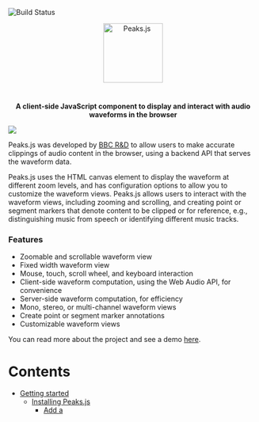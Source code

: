 ![Build Status](https://github.com/bbc/peaks.js/workflows/Node.js%20CI/badge.svg?branch=master)

<p align="center">
  <a href="https://github.com/bbc/peaks.js"><img src="peaks-logo.svg" alt="Peaks.js" height="120" /></a>
</p>

#

<p align="center">
  <strong>A client-side JavaScript component to display and interact with audio waveforms in the browser</strong>
</p>

![](https://github.com/bbc/peaks.js/blob/master/peaks.png?raw=1)

Peaks.js was developed by [BBC R&D](https://www.bbc.co.uk/rd) to allow users to make accurate clippings of audio content in the browser, using a backend API that serves the waveform data.

Peaks.js uses the HTML canvas element to display the waveform at different zoom levels, and has configuration options to allow you to customize the waveform views. Peaks.js allows users to interact with the waveform views, including zooming and scrolling, and creating point or segment markers that denote content to be clipped or for reference, e.g., distinguishing music from speech or identifying different music tracks.

### Features

* Zoomable and scrollable waveform view
* Fixed width waveform view
* Mouse, touch, scroll wheel, and keyboard interaction
* Client-side waveform computation, using the Web Audio API, for convenience
* Server-side waveform computation, for efficiency
* Mono, stereo, or multi-channel waveform views
* Create point or segment marker annotations
* Customizable waveform views

You can read more about the project and see a demo [here](https://waveform.prototyping.bbc.co.uk/).

# Contents

- [Getting started](#getting-started)
  - [Installing Peaks.js](#installing-peaksjs)
    - [Add a <script> tag](#add-a-script-tag)
    - [Install with npm](#install-with-npm)
  - [Add Peaks.js to your web page](#add-peaksjs-to-your-web-page)
  - [Initialize Peaks.js](#initialize-peaksjs)
    - [Using a <script> tag](#using-a-script-tag)
    - [Using an ES2015 module import](#using-an-es2015-module-import)
  - [Next steps](#next-steps)
- [Demos](#demos)
- [Generating waveform data](#generating-waveform-data)
  - [Pre-computed waveform data](#pre-computed-waveform-data)
  - [Web Audio based waveform data](#web-audio-based-waveform-data)
- [Configuration](#configuration)
  - [Marker customization](#marker-customization)
  - [Player customization](#player-customization)
  - [Time label customization](#time-label-customization)
- [API](#api)
  - [Initialization](#initialization)
    - [Peaks.init()](#peaksinitoptions-callback)
    - [instance.setSource()](#instancesetsourceoptions-callback)
  - [Player API](#player-api)
    - [instance.player.play()](#instanceplayerplay)
    - [instance.player.pause()](#instanceplayerpause)
    - [instance.player.getCurrentTime()](#instanceplayergetcurrenttime)
    - [instance.player.getDuration()](#instanceplayergetduration)
    - [instance.player.seek()](#instanceplayerseektime)
    - [instance.player.playSegment()](#instanceplayerplaysegmentsegment-loop)
  - [Views API](#views-api)
    - [instance.views.getView()](#instanceviewsgetviewname)
    - [instance.views.createZoomview()](#instanceviewscreatezoomviewcontainer)
    - [instance.views.createOverview()](#instanceviewscreateoverviewcontainer)
    - [instance.views.destroyZoomview()](#instanceviewsdestroyzoomview)
    - [instance.views.destroyOverview()](#instanceviewsdestroyoverview)
  - [View API](#view-api)
    - [view.setAmplitudeScale()](#viewsetamplitudescalescale)
    - [view.setWaveformColor()](#viewsetwaveformcolorcolor)
    - [view.setPlayedWaveformColor()](#viewsetplayedwaveformcolorcolor)
    - [view.showPlayheadTime()](#viewshowplayheadtimeshow)
    - [view.setTimeLabelPrecision()](#viewsettimeLabelPrecisionprecision)
    - [view.enableAutoScroll()](#viewenableautoscrollenable)
    - [view.enableMarkerEditing()](#viewenablemarkereditingenable)
    - [view.fitToContainer()](#viewfittocontainer)
    - [view.setZoom()](#viewsetzoomoptions)
    - [view.setStartTime()](#viewsetstarttimetime)
    - [view.setWheelMode()](#viewsetwheelmodemode)
    - [view.enableDragScroll()](#viewenabledragscrollenable)
    - [view.enableSeek()](#viewenableseekenable)
  - [Zoom API](#zoom-api)
    - [instance.zoom.zoomIn()](#instancezoomzoomin)
    - [instance.zoom.zoomOut()](#instancezoomzoomout)
    - [instance.zoom.setZoom()](#instancezoomsetzoomindex)
    - [instance.zoom.getZoom()](#instancezoomgetzoom)
  - [Segments API](#segments-api)
    - [instance.segments.add()](#instancesegmentsaddsegment)
    - [instance.segments.getSegments()](#instancesegmentsgetsegments)
    - [instance.segments.getSegment()](#instancesegmentsgetsegmentid)
    - [instance.segments.removeByTime()](#instancesegmentsremovebytimestarttime-endtime)
    - [instance.segments.removeById()](#instancesegmentsremovebyidsegmentid)
    - [instance.segments.removeAll()](#instancesegmentsremoveall)
  - [Segment API](#segment-api)
    - [segment.update()](#segmentupdate-starttime-endtime-labeltext-color-editable--)
  - [Points API](#points-api)
    - [instance.points.add()](#instancepointsaddpoint)
    - [instance.points.getPoints()](#instancepointsgetpoints)
    - [instance.points.getPoint()](#instancepointsgetpointid)
    - [instance.points.removeByTime()](#instancepointsremovebytimetime)
    - [instance.points.removeById()](#instancepointsremovebyidpointid)
    - [instance.points.removeAll()](#instancepointsremoveall)
  - [Point API](#point-api)
    - [point.update()](#pointupdate-time-labeltext-color-editable--)
  - [Events](#events)
    - [instance.on()](#instanceonevent-callback)
    - [instance.once()](#instanceonceevent-callback)
    - [instance.off()](#instanceoffevent-callback)
  - [Destruction](#destruction)
    - [instance.destroy()](#instancedestroy)
- [Building Peaks.js](#building-peaksjs)
  - [Prerequisites](#prerequisites)
  - [Building](#building)
  - [Testing](#testing)
- [Contributing](#contributing)
- [License](#license)
- [Credits](#credits)

# Getting started

## Installing Peaks.js

You can start using Peaks.js by either including the UMD bundle in a `<script>` tag in your web page, or by installing it using `npm` or `yarn` and including it in your module bundle with [Webpack](https://webpack.js.org/), [Rollup](https://rollupjs.org/), [Parcel](https://parceljs.org/), etc.

### Add a <script> tag

To add the Peaks.js UMD bundle to your web page, add a `<script>` tag:

```html
<script src="https://unpkg.com/peaks.js/dist/peaks.js"></script>
```

The UMD bundle is available at [unpkg](https://unpkg.com/peaks.js) and [cdnjs](https://cdnjs.com/libraries/peaks.js).

### Install with npm

We recommend that you use an ES module bundler.

Run the following commands to include Peaks.js in your module bundle:

```bash
npm install --save peaks.js
npm install --save konva
npm install --save waveform-data
```

Note that Peaks.js uses [Konva](https://konvajs.org/) and [waveform-data](https://github.com/bbc/waveform-data.js) as peer dependencies, so you must also install those modules.

## Add Peaks.js to your web page

To include Peaks.js in your web page, you need to add container `<div>` elements that Peaks.js will use to render the waveform views, and a [media element](https://developer.mozilla.org/en-US/docs/Web/API/HTMLMediaElement) for your audio or video content. Here is an example HTML fragment:

```html
<div id="zoomview-container"></div>
<div id="overview-container"></div>
<audio>
  <source src="sample.mp3" type="audio/mpeg">
  <source src="sample.ogg" type='audio/ogg codecs="vorbis"'>
</audio>
```

The container `div`s should be left empty, as shown above, as their content will be replaced by the waveform view `canvas` elements.

## Initialize Peaks.js

The next step is to initialize a `Peaks` instance with [`Peaks.init()`](#initialization) and your own options.

Refer to the [Configuration](#configuration) section for details of the available options.

### Using a <script> tag

```html
<script src="https://unpkg.com/peaks.js/dist/peaks.js"></script>
<script>
(function(Peaks) {
  const options = {
    zoomview: {
      container: document.getElementById('zoomview-container')
    },
    overview: {
      container: document.getElementById('overview-container')
    },
    mediaElement: document.querySelector('audio'),
    webAudio: {
      audioContext: new AudioContext()
    }
  };

  Peaks.init(options, function(err, peaks) {
    // Do something when the waveform is displayed and ready
  });
})(peaks);
</script>
```

### Using an ES2015 module import

```javascript
import Peaks from 'peaks.js';

const options = {
  zoomview: {
    container: document.getElementById('zoomview-container')
  },
  overview: {
    container: document.getElementById('overview-container')
  },
  mediaElement: document.querySelector('audio'),
  webAudio: {
    audioContext: new AudioContext()
  }
};

Peaks.init(options, function(err, peaks) {
  // Do something when the waveform is displayed and ready
});
```

# Next steps

We recommend that you take a look at the [demos](#demos), which show how to use the various options and APIs that Peaks.js provides.

Read the [Generating waveform data](#generating-waveform-data) section to learn about how use either pre-computed or Web Audio generated waveform data.

Also refer to the [Configuration](#configuration) section for details of all the `Peaks.init()` options, and more advanced customization options, and the [API](#api) section to learn about the available API methods.

# Demos

The [demo](demo) folder contains some working examples of Peaks.js in use. To view these, enter the following commands:

```bash
git clone git@github.com:bbc/peaks.js.git
cd peaks.js
npm install
npm start
```

and then open your browser at http://localhost:8080.

# Generating waveform data

Peaks.js creates its audio waveform visualization by processing the audio to produce waveform data. There are two ways that you can do this:

* Pre-compute the waveform data from the audio, using [audiowaveform](https://github.com/bbc/audiowaveform), and provide the data to Peaks.js from your web server
* Compute the waveform data in the browser using the Web Audio API

Using the Web Audio API can work well for short audio files, but involves downloading the entire audio file to the browser and is CPU intensive. Pre-computing the waveform data is preferable for longer audio files, because it saves your users' bandwidth and allows the waveform to be rendered faster.

## Pre-computed waveform data

Peaks.js uses waveform data files produced by [audiowaveform](https://github.com/bbc/audiowaveform). These can be generated in either binary (.dat) or JSON format. Binary format is preferred because of the smaller file size.

You should also use the `-b 8` option when generating waveform data files, as Peaks.js does not currently support 16-bit waveform data files, and also to minimise file size.

To generate a binary waveform data file:

```
audiowaveform -i sample.mp3 -o sample.dat -b 8
```

To generate a JSON format waveform data file:

```
audiowaveform -i sample.mp3 -o sample.json -b 8
```

Refer to the audiowaveform [documentation](https://github.com/bbc/audiowaveform) for full details of the available command line options, or use the manual page:

```bash
man audiowaveform
```

Once you have created a waveform data file, you can use this from Peaks.js by passing a `dataUri` option to `Peaks.init()`:

```javascript
import Peaks from 'peaks.js';

const options = {
  zoomview: {
    container: document.getElementById('zoomview-container')
  },
  overview: {
    container: document.getElementById('overview-container')
  },
  mediaElement: document.querySelector('audio'),
  dataUri: {
    arraybuffer: 'sample.dat' // or json: 'sample.json'
  }
};

Peaks.init(options, function(err, peaks) {
  // ...
});
```

## Web Audio based waveform data

Peaks.js can use the [Web Audio API](https://www.w3.org/TR/webaudio/) to generate waveforms, which means you do not have to pre-compute a waveform data file beforehand.

To use Web Audio, omit the `dataUri` option and instead pass a `webAudio` object that contains an `AudioContext` instance. Your browser must [support](https://caniuse.com/#feat=audio-api) the Web Audio API.

```js
import Peaks from 'peaks.js';

const audioContext = new AudioContext();

const options = {
  zoomview: {
    container: document.getElementById('zoomview-container')
  },
  overview: {
    container: document.getElementById('overview-container')
  },
  mediaElement: document.querySelector('audio'),
  webAudio: {
    audioContext: audioContext,
    scale: 128,
    multiChannel: false
  }
};

Peaks.init(options, function(err, peaks) {
  // Do something when the waveform is displayed and ready
});
```

Alternatively, if you have an `AudioBuffer` containing decoded audio samples, e.g., from
[AudioContext.decodeAudioData](https://developer.mozilla.org/en-US/docs/Web/API/BaseAudioContext/decodeAudioData)
then an `AudioContext` is not needed:

```js
import Peaks from 'peaks.js';

const audioContext = new AudioContext();

// arrayBuffer contains the encoded audio (e.g., MP3 format)
audioContext.decodeAudioData(arrayBuffer)
  .then(function(audioBuffer) {
    const options = {
      zoomview: {
        container: document.getElementById('zoomview-container')
      },
      overview: {
        container: document.getElementById('overview-container')
      },
      mediaElement: document.querySelector('audio'),
      webAudio: {
        audioBuffer: audioBuffer
      }
    };

    Peaks.init(options, function(err, peaks) {
      // Do something when the waveform is displayed and ready
    });
  });
```

# Configuration

Peaks.js provides a number of configuration options, as follows:

```javascript
var options = {

  //
  // Zoomable waveform view options
  //

  zoomview: {
    // Container <div> element for the zoomable waveform view
    container: document.getElementById('zoomview-container'),

    // Color for the zoomable waveform
    // You can also use a 2 stop gradient here. See setWaveformColor()
    waveformColor: 'rgba(0, 225, 128, 1)',

    // Color for the played region of the zoomable waveform
    // You can also use a 2 stop gradient here. See setWaveformColor()
    playedWaveformColor: 'rgba(0, 225, 128, 1)',

    // Color of the playhead
    playheadColor: 'rgba(0, 0, 0, 1)',

    // Color of the playhead text
    playheadTextColor: '#aaa',

    // Returns a string for the playhead timestamp label
    formatPlayheadTime: function,

    // Show current time next to the playhead
    showPlayheadTime: false,

    // Precision of time label of playhead and point/segment markers
    timeLabelPrecision: 2,

    // Color of the axis gridlines
    axisGridlineColor: '#ccc',

    // Color of the axis labels
    axisLabelColor: '#aaa',

    // Returns a string for the axis label timestamps
    formatAxisTime: function,

    // Show or hide the axis label timestamps
    showAxisTimeLabels: true,

    // Font family for axis labels, playhead, and point and segment markers
    fontFamily: 'sans-serif',

    // Font size for axis labels, playhead, and point and segment markers
    fontSize: 11,

    // Font style for axis labels, playhead, and point and segment markers
    // (either 'normal', 'bold', or 'italic')
    fontStyle: 'normal',

    // Mouse-wheel mode: either 'none' or 'scroll'
    wheelMode: 'none'
  },

  //
  // Overview waveform options
  //

  overview: {
    // Container <div> element for the non-zoomable "overview" waveform
    overview: document.getElementById('overview-container')

    // Color for the overview waveform
    // You can also use a 2 stop gradient here. See setWaveformColor()
    waveformColor: 'rgba(0,0,0,0.2)',

    // Color for the played region of the overview waveform
    // You can also use a 2 stop gradient here. See setWaveformColor()
    playedWaveformColor: 'rgba(0, 225, 128, 1)',

    // Color for the overview waveform rectangle
    // that shows what the zoomable view shows
    highlightColor: 'grey',

    // The default number of pixels from the top and bottom of the canvas
    // that the overviewHighlight takes up
    highlightOffset: 11,

    // Color of the playhead
    playheadColor: 'rgba(0, 0, 0, 1)',

    // Color of the playhead text
    playheadTextColor: '#aaa',

    // Returns a string for the playhead timestamp label
    formatPlayheadTime: function,

    // Show current time next to the play head
    showPlayheadTime: false,

    // Precision of time label of play head and point/segment markers
    timeLabelPrecision: 2,

    // Color of the axis gridlines
    axisGridlineColor: '#ccc',

    // Color of the axis labels
    axisLabelColor: '#aaa',

    // Returns a string for the axis label timestamps
    formatAxisTime: function,

    // Show or hide the axis label timestamps
    showAxisTimeLabels: true,

    // Font family for axis labels, playhead, and point and segment markers
    fontFamily: 'sans-serif',

    // Font size for axis labels, playhead, and point and segment markers
    fontSize: 11,

    // Font style for axis labels, playhead, and point and segment markers
    // (either 'normal', 'bold', or 'italic')
    fontStyle: 'normal',
  },

  // HTML media element containing an audio track
  mediaElement: document.querySelector('audio'),

  //
  // Pre-computed waveform data options
  //

  dataUri: {
    // Binary format waveform data URL
    arraybuffer: '/data/sample.dat',

    // JSON format waveform data URL
    json: '/data/sample.json',
  },

  waveformData: {
    // ArrayBuffer containing binary format waveform data
    arraybuffer: null,

    // Object containing JSON format waveform data
    json: null
  },

  // If true, Peaks.js will send credentials with all network requests,
  // i.e., when fetching waveform data
  withCredentials: false,

  //
  // Web Audio generated waveform data options
  //

  webAudio: {
    // A Web Audio AudioContext instance which can be used
    // to render the waveform if dataUri is not provided
    audioContext: new AudioContext(),

    // Alternatively, provide an AudioBuffer containing the decoded audio
    // samples. In this case, an AudioContext is not needed
    audioBuffer: null,

    // If true, the waveform will show all available channels
    // If false, the audio is shown as a single channel waveform
    multiChannel: false
  },

  // Array of zoom levels in samples per pixel (big >> small)
  zoomLevels: [512, 1024, 2048, 4096],

  // To avoid computation when changing zoom level, Peaks.js maintains a cache
  // of waveforms at different zoom levels. This is enabled by default, but
  // can be disabled by setting waveformCache to false
  waveformCache: true

  //
  // Keyboard input options
  //

  // Bind keyboard controls
  keyboard: false,

  // Keyboard nudge increment in seconds (left arrow/right arrow)
  nudgeIncrement: 0.01,

  //
  // Default view options. Each of these can be set independently for each
  // waveform view, under the 'zoomview' and 'overview' options
  // (described above).
  //

  // Waveform color
  // You can also use a 2 stop gradient here. See setWaveformColor()
  waveformColor: 'rgba(0, 225, 128, 1)',

  // Color for the played waveform region
  // You can also use a 2 stop gradient here. See setWaveformColor()
  playedWaveformColor: 'rgba(0, 225, 128, 1)',

  // Color of the play head
  playheadColor: 'rgba(0, 0, 0, 1)',

  // Color of the play head text
  playheadTextColor: '#aaa',

  // Color of the axis gridlines
  axisGridlineColor: '#ccc',

  // Color of the axis labels
  axisLabelColor: '#aaa',

  // Font family for axis labels, playhead, and point and segment markers
  fontFamily: 'sans-serif',

  // Font size for axis labels, playhead, and point and segment markers
  fontSize: 11,

  // Font style for axis labels, playhead, and point and segment markers
  // (either 'normal', 'bold', or 'italic')
  fontStyle: 'normal',

  // Precision of time label of play head and point/segment markers
  timeLabelPrecision: 2,

  // Show current time next to the play head (zoomview only)
  showPlayheadTime: false,

  //
  // Point and segment options
  //

  // the color of a point marker
  pointMarkerColor: '#FF0000',

  // Color for segment start marker handles
  segmentStartMarkerColor: '#a0a0a0',

  // Color for segment end marker handles
  segmentEndMarkerColor: '#a0a0a0',

  // Color for segments on the waveform
  segmentColor: 'rgba(255, 161, 39, 1)',

  // Random color per segment (overrides segmentColor)
  randomizeSegmentColor: true,

  // if true, emit cue events on the Peaks instance (see Cue Events)
  emitCueEvents: false,

  //
  // Customization options (see customizing.md)
  //

  createSegmentMarker: null,
  createSegmentLabel: null,
  createPointMarker: null,
  player: null,

  //
  // Point and segment initialization
  //

  segments: [
    {
      startTime: 120,
      endTime: 140,
      editable: true,
      color: "#ff0000",
      labelText: "My label"
    },
    {
      startTime: 220,
      endTime: 240,
      editable: false,
      color: "#00ff00",
      labelText: "My Second label"
    }
  ],

  points: [
    {
      time: 150,
      editable: true,
      color: "#00ff00",
      labelText: "A point"
    },
    {
      time: 160,
      editable: true,
      color: "#00ff00",
      labelText: "Another point"
    }
  ],

  //
  // Debugging options
  //

  // Diagnostic or error information is written to this function.
  // The default is console.error
  logger: console.error.bind(console)
}
```

## Marker customization

Peaks.js allows you to customize the appearance of the point and segment
markers, by specifying the following configuration options: `createPointMarker`,
`createSegmentMarker`, and `createSegmentLabel`. Please read
[Customizing Peaks.js](customizing.md) for more details.

## Player customization

By default, Peaks.js supports audio playback using the HTML `<audio>` or
`<video>` element using the `mediaElement` configuration option. Peaks.js also
allows you to use your own custom media player library, using the `player`
option. Please read [Customizing Peaks.js](customizing.md#media-playback) for more details.

## Time label customization

Peaks.js allows you to customize the appearance of the time labels in the
time axis and next to the playhead, using the `formatPlayheadTime` and
`formatAxisTime` options. Please read
[Customizing Peaks.js](customizing.md#time-labels) for more details.

# API

## Initialization

The top level `Peaks` object exposes a factory function to create new `Peaks` instances.

### `Peaks.init(options, callback)`

Creates a new `Peaks` instance with the [assigned options](#Configuration).
The callback is invoked after the instance has been created and initialized, or if any errors occur during initialization.
You can create and manage several `Peaks` instances within a single page with one or several configurations.

```js
const options = { ... };

Peaks.init(options, function(err, peaks) {
  if (err) {
    console.error('Failed to initialize Peaks instance: ' + err.message);
    return;
  }

  console.log(peaks.player.getCurrentTime());
});
```

### `instance.setSource(options, callback)`

Changes the audio or video media source associated with the `Peaks` instance.

You should call this method when you want to change the audio or video media URL instead of directly setting the media element's `src` attribute, so that the `Peaks` instance can update the waveform views.

If you are using a [custom player object](customizing.md#media-playback) it's your responsibility to change the audio or video content in the player, but you should also call this method to update the waveform views.

Depending on the `options` specified, the waveform is either requested from a server or is generated by the browser using the Web Audio API.

The `options` parameter is an object with the following keys. Only one of `dataUri`, `waveformData`, or `webAudio` must be specified.

* `mediaUrl`: Audio or video media URL. This is required if you are using an `<audio>` or `<video>` element, and should be omitted if you are using a [custom player object](customizing.md#media-playback)
* `dataUri`: (optional) If requesting waveform data from a server, this should be an object containing `arraybuffer` and/or `json` values
  * `arraybuffer`: (optional) URL of the binary format waveform data (.dat) to request
  * `json`: (optional) URL of the JSON format waveform data to request
* `waveformData`: (optional) If using local or previously requested waveform data, this should be an object containing `arraybuffer` and/or `json` values
  * `arraybuffer`: (optional) the binary format waveform data (.dat)
  * `json`: (optional) the JSON format waveform data
* `webAudio`: (optional) If using the Web Audio API to generate the waveform, this should be an object containing the following values:
  * `audioContext`: (optional) A Web Audio `AudioContext` instance, used to compute the waveform data from the media
  * `audioBuffer`: (optional) A Web Audio `AudioBuffer` instance, containing the decoded audio samples. If present, this audio data is used and the `mediaUrl` is not fetched.
  * `multiChannel`: (optional) If `true`, the waveform will show all available channels. If `false` (the default), the audio is shown as a single channel waveform.
* `withCredentials`: (optional) If `true`, Peaks.js will send credentials when requesting the waveform data from a server
* `zoomLevels`: (optional) Array of zoom levels in samples per pixel. If not present, the values passed to [Peaks.init()](#peaksinitoptions-callback) will be used

For example, to change the media URL and request pre-computed waveform data from the server:

```js
const options = {
  mediaUrl: '/sample.mp3',
  dataUri: {
    arraybuffer: '/sample.dat',
    json: '/sample.json',
  }
};

instance.setSource(options, function(error) {
  // Waveform updated
});
```

Or, to change the media URL and use the Web Audio API to generate the waveform:

```js
const audioContext = new AudioContext();

const options = {
  mediaUrl: '/sample.mp3',
  webAudio: {
    audioContext: audioContext,
    multiChannel: true
  }
};

instance.setSource(options, function(error) {
  // Waveform updated
});
```

## Player API

### `instance.player.play()`

Starts media playback, from the current time position.

```js
instance.player.play();
```

### `instance.player.pause()`

Pauses media playback.

```js
instance.player.pause();
```

### `instance.player.getCurrentTime()`

Returns the current time from the associated media element, in seconds.

```js
const time = instance.player.getCurrentTime();
```

### `instance.player.getDuration()`

Returns the duration of the media, in seconds.

```js
const duration = instance.player.getDuration();
```

### `instance.player.seek(time)`

Seeks the media element to the given time, in seconds.

```js
instance.player.seek(5.85);
const time = instance.player.getCurrentTime();
```

### `instance.player.playSegment(segment[, loop])`

Plays a given segment of the media, with optional looped playback.

```js
const segment = instance.segments.add({
  startTime: 5.0,
  endTime: 15.0,
  editable: true
});

// Plays from 5.0 to 15.0 then stops.
instance.player.playSegment(segment);

// Plays from 5.0 to 15.0 and loops.
instance.player.playSegment(segment, true);
```

## Views API

A single Peaks instance may have up to two associated waveform views: a zoomable view, or "zoomview", and a non-zoomable view, or "overview".

The Views API allows you to create or obtain references to these views.

### `instance.views.getView(name)`

Returns a reference to one of the views. The `name` parameter can be omitted if there is only one view, otherwise it should be set to either `'zoomview'` or `'overview'`.

```js
const view = instance.views.getView('zoomview');
```

### `instance.views.createZoomview(container)`

Creates a zoomable waveform view in the given container element.

```js
const container = document.getElementById('zoomview-container');
const view = instance.views.createZoomview(container);
```

### `instance.views.createOverview(container)`

Creates a non-zoomable ("overview") waveform view in the given container element.

```js
const container = document.getElementById('overview-container');
const view = instance.views.createOverview(container);
```

### `instance.views.destroyZoomview()`

Destroys the zoomable waveform view.

```js
instance.views.destroyZoomview();

const container = document.getElementById('zoomview-container');
container.style.display = 'none';
```

### `instance.views.destroyOverview()`

Destroys the non-zoomable ("overview") waveform view.

```js
instance.views.destroyOverview();

const container = document.getElementById('overview-container');
container.style.display = 'none';
```

## View API

Some view properties can be updated programmatically.

### `view.setAmplitudeScale(scale)`

Changes the amplitude (vertical) waveform scale. The default scale is 1.0. If greater than 1.0, the waveform is increased in height. If between 0.0 and 1.0, the waveform is reduced in height.

```js
const view = instance.views.getView('zoomview');
view.setAmplitudeScale(1.0);
```

### `view.setWaveformColor(color)`

Sets the waveform color, as a string containing any valid [CSS color value](https://developer.mozilla.org/en-US/docs/Web/CSS/color_value).

The initial color is controlled by the `zoomWaveformColor` and `overviewWaveformColor` configuration options.

```js
const view = instance.views.getView('zoomview');
view.setWaveformColor('#800080'); // Purple
```

You can also use a 2 stop linear gradient here. Units are percentage of the view height, starting at the top of the waveform.
```js
view.setWaveformColor({
  linearGradientStart: 15,
  linearGradientEnd: 30,
  linearGradientColorStops: ['hsl(120, 78%, 26%)', 'hsl(120, 78%, 10%)']
});
```

### `view.setPlayedWaveformColor(color)`

Sets color of the waveform to the left of the current playhead position. This can be string containing any valid [CSS color value](https://developer.mozilla.org/en-US/docs/Web/CSS/color_value), or `null` to remove coloring of the played waveform region.

The initial color is controlled by the `playedWaveformColor` configuration option.

```js
const view = instance.views.getView('zoomview');
view.setPlayedWaveformColor('#800080'); // Purple
```

You can also use a 2 stop linear gradient here. Units are percentage of the view height, starting at the top of the waveform.
```js
view.setPlayedWaveformColor({
  linearGradientStart: 15,
  linearGradientEnd: 30,
  linearGradientColorStops: ['hsl(120, 78%, 26%)', 'hsl(120, 78%, 10%)']
});
```

### `view.showPlayheadTime(show)`

Shows or hides the current playback time, shown next to the playhead.

The initial setting is `false` for the overview waveform view, or controlled by the `showPlayheadTime` configuration option for the zoomable waveform view.

```js
const view = instance.views.getView('zoomview');
view.showPlayheadTime(false); // Remove the time from the playhead marker.
```

### `view.setTimeLabelPrecision(precision)`

Change the precision of time label displayed for playhead and point/segment markers.

The initial setting is `2`, for both zoomable and overview waveform views. This is controlled by the `timeLabelPrecision` configuration option in both views.

```js
const view = instance.views.getView('zoomview');
view.setTimeLabelPrecision(3); // Displays time of playhead/marker as hh:mm:ss.sss
```

### `view.showAxisLabels(show)`

Shows or hides the time axis timestamp labels.

The initial setting is controlled by the `showAxisTimeLabels` configuration option
(default: `true`).

```js
const view = instance.views.getView('zoomview');
view.showAxisTimeLabels(false); // Remove the time axis labels.
```

### `view.enableAutoScroll(enable)`

Enables or disables auto-scroll behaviour (enabled by default). This only applies to the zoomable waveform view.

```js
const view = instance.views.getView('zoomview');
view.enableAutoScroll(false);
```

### `view.enableMarkerEditing(enable)`

Enables or disables point and segment marker editing. By default, the zoomable waveform view allows marker editing and the overview waveform view does not.

Note that this method should be called before adding any point or segment markers. It will not change any existing non-editable markers to be editable.

```js
const view = instance.views.getView('overview');
view.enableMarkerEditing(true);

instance.segments.add({
  startTime: 5.0,
  endTime: 10.0,
  label: 'Test segment',
  editable: true
});
```

### `view.fitToContainer()`

Resizes the waveform view to fit the container. You should call this method
after changing the width or height of the container HTML element.

If the zoom level has been set to a number of seconds or `'auto'`, the waveform
will be automatically rescaled to fit the container width. As this can take
a long time, particularly for long waveforms, we recommend using a debounce
function (such as lodash's [_.debounce()](https://lodash.com/docs/#debounce))
when changing the container's width.

```js
const container = document.getElementById('zoomview-container');
const view = instance.views.getView('zoomview');

container.setAttribute('style', 'height: 300px');
view.fitToContainer();

// or, with debounce of 500ms:

window.addEventListener('resize', _.debounce(function() {
  view.fitToContainer();
}, 500);
```

### `view.setZoom(options)`

Changes the zoom level of the zoomable waveform view.

This method gives applications greater control over the zoom level than the
older [Zoom API](#zoom-api) methods.

The `options` parameter is an object with one of the following keys:

* `scale`: Sets the zoom level, in samples per pixel.
* `seconds`: Sets the zoom level to fit the given number of seconds in the available width.

Either option may have the value `'auto'`, which fits the entire waveform to the container width.

```js
const view = instance.views.getView('zoomview');
view.setZoom({ scale: 512 }); // samples per pixel
view.setZoom({ seconds: 5.0 });
view.setZoom({ seconds: 'auto' });
```

### `view.setStartTime(time)`

Changes the start time, in seconds, of the zoomable waveform view.

Note that this method is not available on the overview waveform.

```js
const view = instance.views.getView('zoomview');
view.setStartTime(6.0); // seconds
```

### `view.scrollWaveform(options)`

Changes the start time of the zoomable waveform view, by the given amount.

The `options` parameter is an object with one of the following keys:

* `seconds`: Scrolls the waveform by the given number of seconds.
* `pixels`: Scrolls the waveform by the given number of pixels.

Pass a negative number to scroll the waveform to the left (towards zero).

Note that this method is not available on the overview waveform.

```js
const view = instance.views.getView('zoomview');
view.scrollWaveform({ seconds: 1.0 });
view.scrollWaveform({ pixels: -100 });
```

### `view.setWheelMode(mode)`

Controls how the waveform view responds to mousewheel input. On a laptop trackpad, this is often a horizontal swipe gesture. For users with a mouse with a scroll wheel, hold down the Shift key while using the scroll wheel. Possible values for `mode` are:

* `'none'` to disable use of the mousewheel input (default)
* `'scroll'` to scroll the waveform view

Note that this method is not available on the overview waveform.

```js
const view = instance.views.getView('zoomview');
view.setWheelMode('scroll');
```

### `view.enableDragScroll(enable)`

Enables or disables drag scrolling in the zoomable waveform view.

Note that this method is not available on the overview waveform.

```javascript
const zoomview = peaksInstance.views.getView('zoomview');
zoomview.enableDragScroll(false); // or true to re-enable
```

### `view.enableSeek(enable)`

Enables or disables seeking the playback position by clicking in the waveform view.

```js
const overview = peaksInstance.views.getView('zoomview');
const zoomview = peaksInstance.views.getView('zoomview');

overview.enableSeek(false); // or true to re-enable
zoomview.enableSeek(false);
```

## Zoom API

### `instance.zoom.zoomOut()`

Zooms in the waveform zoom view by one level.

```js
Peaks.init({
  // ...
  zoomLevels: [512, 1024, 2048, 4096]
},
function(err, peaks) {
  // Initial zoom level is 512
  peaks.zoom.zoomOut(); // zoom level is now 1024
});
```

### `instance.zoom.zoomIn()`

Zooms in the waveform zoom view by one level.

```js
Peaks.init({
  // ...
  zoomLevels: [512, 1024, 2048, 4096]
},
function(err, peaks) {
  // Initial zoom level is 512
  peaks.zoom.zoomIn(); // zoom level is still 512

  peaks.zoom.zoomOut(); // zoom level is now 1024
  peaks.zoom.zoomIn(); // zoom level is now 512 again
});
```

### `instance.zoom.setZoom(index)`

Changes the zoom level of the zoomable waveform view to the element in the
`options.zoomLevels` array at index `index`.

```js
Peaks.init({
  // ...
  zoomLevels: [512, 1024, 2048, 4096]
},
function(err, peaks) {
  peaks.zoom.setZoom(3); // zoom level is now 4096
});
```

See also [view.setZoom()](#viewsetzoomoptions), which offers a more flexible
way of setting the zoom level.

### `instance.zoom.getZoom()`

Returns the current zoom level, as an index into the `options.zoomLevels` array.

```js
Peaks.init({
  // ...
  zoomLevels: [512, 1024, 2048, 4096]
},
function(err, peaks) {
  peaks.zoom.zoomOut();
  console.log(peaks.zoom.getZoom()); // -> 1
});
```

## Segments API

**Segments** give the ability to visually tag timed portions of the audio media.
This is a great way to provide visual cues to your users.

### `instance.segments.add({ startTime, endTime, editable, color, labelText, id[, ...] })`
### `instance.segments.add(segment[])`

Adds a segment to the waveform timeline. Accepts an object containing the following parameters:

* `startTime`: the segment start time (seconds)
* `endTime`: the segment end time (seconds)
* `editable`: (optional) sets whether the segment is user editable (boolean, defaults to `false`)
* `color`: (optional) the segment color. If not specified, the segment is given a default color (see the `segmentColor` and
`randomizeSegmentColor` [options](#Configuration))
* `labelText`: (option) a text label which is displayed when the user hovers the mouse pointer over the segment
* `id`: (optional) the segment identifier. If not specified, the segment is automatically given a unique identifier

```js
// Add non-editable segment, from 0 to 10.5 seconds, with a random color
instance.segments.add({ startTime: 0, endTime: 10.5 });
```

Alternatively, provide an array of segment objects to add all those segments at once.

```js
instance.segments.add([
  {
    startTime: 0,
    endTime: 10.5,
    labelText: '0 to 10.5 seconds non-editable demo segment'
  },
  {
    startTime: 3.14,
    endTime: 4.2,
    color: '#666'
  }
]);
```

You may also provide other user-defined data attributes, which are associated with the segment.
These can be strings, numbers, or any other JavaScript object.

```js
instance.segments.add({ id: 'segment1', startTime: 0, endTime: 10.5, customAttribute: 'value' });

const segment = instance.segments.getSegment('segment1');

console.log(segment.customAttribute); // -> 'value'
```

### `instance.segments.getSegments()`

Returns an array of all segments present on the timeline.

```js
const segments = instance.segments.getSegments();
```

### `instance.segments.getSegment(id)`

Returns the segment with the given id, or `null` if not found.

```js
const segment = instance.segments.getSegment('peaks.segment.3');
```

### `instance.segments.removeByTime(startTime[, endTime])`

Removes any segment which starts at `startTime` (seconds), and which optionally ends at `endTime` (seconds).

The return value indicates the number of deleted segments.

```js
instance.segments.add([
  { startTime: 10, endTime: 12 },
  { startTime: 10, endTime: 20 }
]);

// Remove both segments as they start at `10`
instance.segments.removeByTime(10);

// Remove only the first segment
instance.segments.removeByTime(10, 12);
```

### `instance.segments.removeById(segmentId)`

Removes segments with the given identifier.

```js
instance.segments.removeById('peaks.segment.3');
```

### `instance.segments.removeAll()`

Removes all segments.

```js
instance.segments.removeAll();
```

## Segment API

A **segment**'s properties can be updated programatically.

### `segment.update({ startTime, endTime, labelText, color, editable[, ...] })`

Updates an existing segment. Accepts a single `options` parameter, with the following keys:

* `startTime`: (optional) the segment start time (seconds, defaults to current value)
* `endTime`: (optional)  the segment end time (seconds, defaults to current value)
* `editable`: (optional) sets whether the segment is user editable (boolean, defaults to current value)
* `color`: (optional) the segment color (defaults to current value)
* `labelText`: (optional) a text label which is displayed when the user hovers the mouse pointer over the segment (defaults to current value)

You may also update other user-defined data attributes, which are associated with the segment.

```js
instance.segments.add({ ... });

const segment = instance.segments.getSegments()[0]
// Or use peaks.segments.getSegment(id)

segment.update({ startTime: 7 });
segment.update({ startTime: 7, labelText: "new label text" });
segment.update({ startTime: 7, endTime: 9, labelText: 'new label text' });

// Update a user-defined custom attribute
segment.update({ customAttribute: 'value' });
```

## Points API

**Points** give the ability to visually tag points in time of the audio media.

### `instance.points.add({ time, editable, color, labelText, id[, ...] })`
### `instance.points.add(point[])`

Adds one or more points to the waveform timeline. Accepts an object containing the following parameters:

* `time`: the point time (seconds)
* `editable`: (optional) sets whether the point is user editable (boolean, defaults to `false`)
* `color`: (optional) the point color. If not specified, the point is given a default color (see the `pointMarkerColor` [option](#Configuration))
* `labelText`: (optional) a text label which is displayed next to the segment. If not given, the point's time is displayed
* `id`: (optional) the point identifier. If not specified, the point is automatically given a unique identifier

```js
// Add non-editable point, with a random color
instance.points.add({ time: 3.5 });
```

Alternatively, provide an array of point objects to add several at once.

```js
instance.points.add([
  {
    time: 3.5,
    labelText: 'Test point',
    color: '#666'
  },
  {
    time: 5.6,
    labelText: 'Another test point',
    color: '#666'
  }
]);
```

You may also provide other user-defined data attributes, which are associated with the point.
These can be strings, numbers, or any other JavaScript object.

```js
instance.points.add({ id: 'point1', time: 3.5, customAttribute: 'value' });

const point = instance.points.getSegment('point1');

console.log(point.customAttribute); // -> 'value'
```

### `instance.points.getPoints()`

Returns an array of all points present on the timeline.

```js
const points = instance.points.getPoints();
```

### `instance.points.getPoint(id)`

Returns the point with the given id, or `null` if not found.

```js
const point = instance.points.getPoint('peaks.point.3');
```

### `instance.points.removeByTime(time)`

Removes any point at the given `time` (seconds).

```js
instance.points.removeByTime(10);
```

### `instance.points.removeById(pointId)`

Removes points with the given identifier.

```js
instance.points.removeById('peaks.point.3');
```

### `instance.points.removeAll()`

Removes all points.

```js
instance.points.removeAll();
```

## Point API

A **point**'s properties can be updated programatically.

### `point.update({ time, labelText, color, editable[, ...] })`

Updates an existing point. Accepts a single `options` parameter with the following keys:

* `time`: (optional) the point's time (seconds, defaults to current value)
* `editable`: (optional) sets whether the point is user editable (boolean, defaults to current value)
* `color`: (optional) the point color (defaults to current value)
* `labelText`: (optional) a text label which is displayed when the user hovers the mouse pointer over the point (defaults to current value)

You may also update other user-defined data attributes, which are associated with the point.

```js
instance.points.add({ ... });
const point = instance.points.getPoints()[0]
// Or use instance.points.getPoint(id)

point.update({ time: 7 });
point.update({ time: 7, labelText: "new label text" });

// Update a user-defined custom attribute
point.update({ customAttribute: 'value' });
```

## Cue events

Emit events when the playhead reaches a point or segment boundary.

```js
Peaks.init({
  // ...
  emitCueEvents: true
}, function(err, instance) {
  instance.on('points.enter', function(point) { ... });
  instance.on('segments.enter', function(segment) { ... });
  instance.on('segments.exit', function(segment) { ... });
});
```

## Events

Peaks instances emit events to enable you to extend its behaviour according to your needs.

### `instance.on(event, callback)`

Registers a callback function to handle events emitted by a Peaks instance.

```js
function dblClickHandler(time) {
  console.log('dblclick', time);
}

instance.on('zoomview.dblclick', dblClickHandler);
```

The following sections describe the available events.

#### Initialization

| Event name    | Arguments |
| ------------- | --------- |
| `peaks.ready` | (none)    |

#### Player

| Event name          | Arguments     |
| ------------------- | ------------- |
| `player.canplay`    | (none)        |
| `player.error`      | `Error error` |
| `player.pause`      | `Number time` |
| `player.playing`    | `Number time` |
| `player.seeked`     | `Number time` |
| `player.timeupdate` | `Number time` |
| `player.ended`      | (none)        |

#### Views

| Event name          | Arguments     |
| ------------------- | ------------- |
| `overview.click`    | `Number time` |
| `overview.dblclick` | `Number time` |
| `zoomview.click`    | `Number time` |
| `zoomview.dblclick` | `Number time` |

#### Waveforms

| Event name                | Arguments                                             |
| ------------------------- | ----------------------------------------------------- |
| `zoom.update`             | `Number currentZoomLevel`, `Number previousZoomLevel` |

#### Segments

| Event name                | Arguments                             |
| ------------------------- | ------------------------------------- |
| `segments.add`            | `Array<Segment> segments`             |
| `segments.remove`         | `Array<Segment> segments`             |
| `segments.remove_all`     | (none)                                |
| `segments.dragstart`      | `Segment segment`, `Boolean inMarker` |
| `segments.dragged`        | `Segment segment`, `Boolean inMarker` |
| `segments.dragend`        | `Segment segment`, `Boolean inMarker` |
| `segments.mouseenter`     | `Segment segment`                     |
| `segments.mouseleave`     | `Segment segment`                     |
| `segments.click`          | `Segment segment`                     |
| `segments.dblclick`       | `Segment segment`                     |

#### Points

| Event name                | Arguments             |
| ------------------------- | --------------------- |
| `points.add`              | `Array<Point> points` |
| `points.remove`           | `Array<Point> points` |
| `points.remove_all`       | (none)                |
| `points.dragstart`        | `Point point`         |
| `points.dragmove`         | `Point point`         |
| `points.dragend`          | `Point point`         |
| `points.mouseenter`       | `Point point`         |
| `points.mouseleave`       | `Point point`         |
| `points.click`            | `Point point`         |
| `points.dblclick`         | `Point point`         |

#### Cue Events

To enable cue events, call `Peaks.init()` with the `{ emitCueEvents: true }` option. When the playhead reaches a point or segment boundary, a cue event is emitted.

| Event name               | Arguments                |
| ------------------------ | ------------------------ |
| `points.enter`           | `Point point`            |
| `segments.enter`         | `Segment segment`        |
| `segments.exit`          | `Segment segment`        |

### `instance.once(event, callback)`

Registers a callback function to handle a single one-time event emitted by a Peaks instance.

```js
instance.once('zoomview.dblclick', dblClickHandler);
```

### `instance.off(event, callback)`

Removes the given event handler callback function.

```js
instance.off('zoomview.dblclick', dblClickHandler);
```

## Destruction

### `instance.destroy()`

Releases resources used by an instance. This can be useful when reinitialising Peaks.js within a single page application.

```js
instance.destroy();
```

# Building Peaks.js

This section describes how to build Peaks.js locally, if you want to modify the code or contribute changes.

## Prerequisites

```bash
git clone git@github.com:bbc/peaks.js.git
cd peaks.js
npm install
```

## Building

This command will produce UMD-compatible standalone versions of Peaks.js, minified and unminified. You can use these with AMD or CommonJS module loaders, or even as vanilla JavaScript.

```bash
npm run build
```

The output of the build are files named `peaks.js`, and `peaks.min.js` alongside their associated [source maps](https://hacks.mozilla.org/2013/05/compiling-to-javascript-and-debugging-with-source-maps/).

## Testing

Tests run in Karma using Mocha + Chai + Sinon.

 - `npm test` should work for simple one time testing.
 - `npm test -- --glob %pattern%` to run selected test suite(s) only
 - `npm run test-watch` if you are developing and want to repeatedly run tests in a browser on your machine.
 - `npm run test-watch -- --glob %pattern%` is also available

# Contributing

If you'd like to contribute to Peaks.js, please take a look at our [contributor guidelines](CONTRIBUTING.md).

# License

See [COPYING](COPYING).

This project includes sample audio from the BBC radio programme [Desert Island Discs](https://en.wikipedia.org/wiki/File:Alice_walker_bbc_radio4_desert_island_discs_19_05_2013.flac), used under the terms of the [Creative Commons 3.0 Unported License](http://creativecommons.org/licenses/by/3.0/).

# Credits

This software was written by:

- [Chris Finch](https://github.com/chrisfinch)
- [Thomas Parisot](https://github.com/oncletom)
- [Chris Needham](https://github.com/chrisn)

Thank you to all our [contributors](https://github.com/bbc/peaks.js/graphs/contributors).

# Copyright

Copyright 2021 British Broadcasting Corporation
